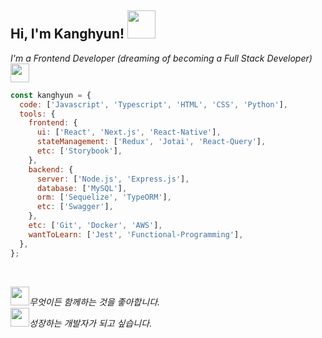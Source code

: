 ## Hi, I'm Kanghyun! <img src="https://media.giphy.com/media/VgCDAzcKvsR6OM0uWg/giphy.gif" width="45"> 

<em>I'm a Frontend Developer (dreaming of becoming a Full Stack Developer)<img src="https://media.giphy.com/media/WUlplcMpOCEmTGBtBW/giphy.gif" width="30"> </em>

```js
const kanghyun = {
  code: ['Javascript', 'Typescript', 'HTML', 'CSS', 'Python'],
  tools: {
    frontend: {
      ui: ['React', 'Next.js', 'React-Native'],
      stateManagement: ['Redux', 'Jotai', 'React-Query'],
      etc: ['Storybook'],
    },
    backend: {
      server: ['Node.js', 'Express.js'],
      database: ['MySQL'],
      orm: ['Sequelize', 'TypeORM'],
      etc: ['Swagger'],
    },
    etc: ['Git', 'Docker', 'AWS'],
    wantToLearn: ['Jest', 'Functional-Programming'],
  },
};
```
</br>

<em><img src="https://media.giphy.com/media/LnQjpWaON8nhr21vNW/giphy.gif" width="30">무엇이든 함께하는 것을 좋아합니다.</br><img src="https://media.giphy.com/media/mGcNjsfWAjY5AEZNw6/giphy.gif" width="30">성장하는 개발자가 되고 싶습니다.</em>
